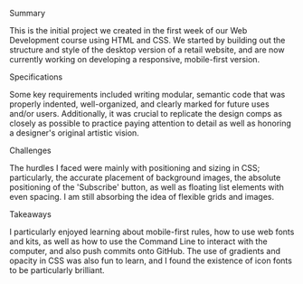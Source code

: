 Summary

This is the initial project we created in the first week of our Web Development course using HTML and CSS. We started by building out the structure and style of the desktop version of a retail website, and are now currently working on developing a responsive, mobile-first version.

Specifications

Some key requirements included writing modular, semantic code that was properly indented, well-organized, and clearly marked for future uses and/or users. Additionally, it was crucial to replicate the design comps as closely as possible to practice paying attention to detail as well as honoring a designer's original artistic vision.

Challenges

The hurdles I faced were mainly with positioning and sizing in CSS; particularly, the accurate placement of background images, the absolute positioning of the 'Subscribe' button, as well as floating list elements with even spacing. I am still absorbing the idea of flexible grids and images.

Takeaways

I particularly enjoyed learning about mobile-first rules, how to use web fonts and kits, as well as how to use the Command Line to interact with the computer, and also push commits onto GitHub. The use of gradients and opacity in CSS was also fun to learn, and I found the existence of icon fonts to be particularly brilliant.
